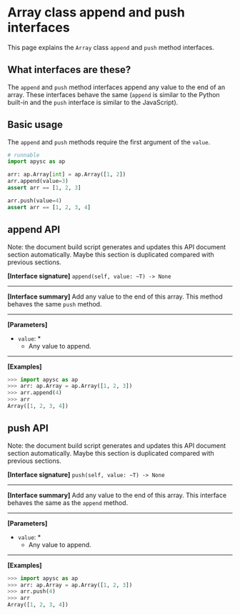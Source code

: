 # Array class append and push interfaces

This page explains the `Array` class `append` and `push` method interfaces.

## What interfaces are these?

The `append` and `push` method interfaces append any value to the end of an array. These interfaces behave the same (`append` is similar to the Python built-in and the `push` interface is similar to the JavaScript).

## Basic usage

The `append` and `push` methods require the first argument of the `value`\.

```py
# runnable
import apysc as ap

arr: ap.Array[int] = ap.Array([1, 2])
arr.append(value=3)
assert arr == [1, 2, 3]

arr.push(value=4)
assert arr == [1, 2, 3, 4]
```


## append API

<!-- Docstring: apysc._type.array.Array.append -->

<span class="inconspicuous-txt">Note: the document build script generates and updates this API document section automatically. Maybe this section is duplicated compared with previous sections.</span>

**[Interface signature]** `append(self, value: ~T) -> None`<hr>

**[Interface summary]** Add any value to the end of this array. This method behaves the same `push` method.<hr>

**[Parameters]**

- `value`: *
  - Any value to append.

<hr>

**[Examples]**

```py
>>> import apysc as ap
>>> arr: ap.Array = ap.Array([1, 2, 3])
>>> arr.append(4)
>>> arr
Array([1, 2, 3, 4])
```

## push API

<!-- Docstring: apysc._type.array.Array.push -->

<span class="inconspicuous-txt">Note: the document build script generates and updates this API document section automatically. Maybe this section is duplicated compared with previous sections.</span>

**[Interface signature]** `push(self, value: ~T) -> None`<hr>

**[Interface summary]** Add any value to the end of this array. This interface behaves the same as the `append` method.<hr>

**[Parameters]**

- `value`: *
  - Any value to append.

<hr>

**[Examples]**

```py
>>> import apysc as ap
>>> arr: ap.Array = ap.Array([1, 2, 3])
>>> arr.push(4)
>>> arr
Array([1, 2, 3, 4])
```